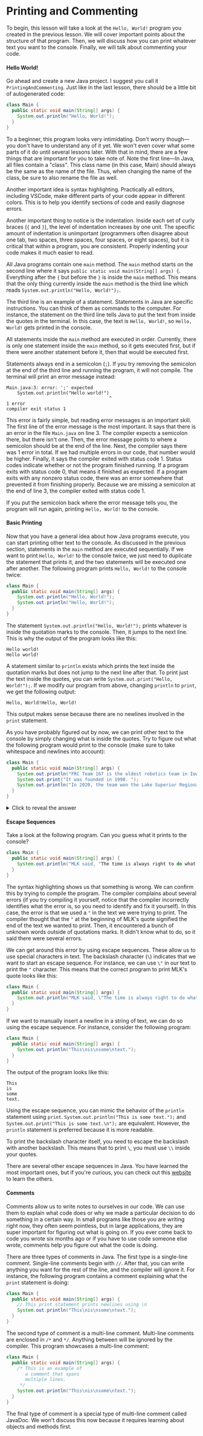# Printing and Commenting

To begin, this lesson will take a look at the `Hello, World!` program you created in the previous lesson. We will cover important points about the structure of that program. Then, we will discuss how you can print whatever text you want to the console. Finally, we will talk about commenting your code.

#### Hello World!

Go ahead and create a new Java project. I suggest you call it `PrintingAndCommenting`. Just like in the last lesson, there should be a little bit of autogenerated code:

```java
class Main {
  public static void main(String[] args) {
    System.out.println("Hello, World!");
  }
}
```

To a beginner, this program looks very intimidating. Don't worry though—you don't have to understand any of it yet. We won't even cover what some parts of it do until several lessons later. With that in mind, there are a few things that are important for you to take note of. Note the first line—In Java, all files contain a "class". This class name (in this case, Main) should always be the same as the name of the file. Thus, when changing the name of the class, be sure to also rename the file as well.

Another important idea is syntax highlighting. Practically all editors, including VSCode, make different parts of your code appear in different colors. This is to help you identify sections of code and easily diagnose errors.

Another important thing to notice is the indentation. Inside each set of curly braces (`{` and `}`), the level of indentation increases by one unit. The specific amount of indentation is unimportant (programmers often disagree about one tab, two spaces, three spaces, four spaces, or eight spaces), but it is critical that within a program, you are consistent. Properly indenting your code makes it much easier to read.

All Java programs contain one `main` method. The `main` method starts on the second line where it says `public static void main(String[] args) {`. Everything after the `{` but before the `}` is inside the `main` method. This means that the only thing currently inside the `main` method is the third line which reads `System.out.println("Hello, World!");`.

The third line is an example of a statement. Statements in Java are specific instructions. You can think of them as commands to the computer. For instance, the statement on the third line tells Java to put the text from inside the quotes in the terminal. In this case, the text is `Hello, World!`, so `Hello, World!` gets printed in the console.

All statements inside the `main` method are executed in order. Currently, there is only one statement inside the `main` method, so it gets executed first, but if there were another statement before it, then that would be executed first.

Statements always end in a semicolon (`;`). If you try removing the semicolon at the end of the third line and running the program, it will not compile. The terminal will print an error message instead:

```
Main.java:3: error: ';' expected
    System.out.println("Hello world!")
                                      ^
1 error
compiler exit status 1
```

This error is fairly simple, but reading error messages is an important skill. The first line of the error message is the most important. It says that there is an error in the file `Main.java` on line 3. The compiler expects a semicolon there, but there isn't one. Then, the error message points to where a semicolon should be at the end of the line. Next, the compiler says there was 1 error in total. If we had multiple errors in our code, that number would be higher. Finally, it says the compiler exited with status code 1. Status codes indicate whether or not the program finished running. If a program exits with status code 0, that means it finished as expected. If a program exits with any nonzero status code, there was an error somewhere that prevented it from finishing properly. Because we are missing a semicolon at the end of line 3, the compiler exited with status code 1.

If you put the semicolon back where the error message tells you, the program will run again, printing `Hello, World!` to the console.

#### Basic Printing

Now that you have a general idea about how Java programs execute, you can start printing other text to the console. As discussed in the previous section, statements in the `main` method are executed sequentially. If we want to print `Hello, World!` to the console twice, we just need to duplicate the statement that prints it, and the two statements will be executed one after another. The following program prints `Hello, World!` to the console twice:

```java
class Main {
  public static void main(String[] args) {
    System.out.println("Hello, World!");
    System.out.println("Hello, World!");
  }
}
```

The statement `System.out.println("Hello, World!");` prints whatever is inside the quotation marks to the console. Then, it jumps to the next line. This is why the output of the program looks like this:

```
Hello world!
Hello world!
```

A statement similar to `println` exists which prints the text inside the quotation marks but does not jump to the next line after that. To print just the text inside the quotes, you can write `System.out.print("Hello, World!");`. If we modify our program from above, changing `println` to `print`, we get the following output:

```
Hello, World!Hello, World!
```

This output makes sense because there are no newlines involved in the `print` statement.

As you have probably figured out by now, we can print other text to the console by simply changing what is inside the quotes. Try to figure out what the following program would print to the console (make sure to take whitespace and newlines into account):

```java
class Main {
  public static void main(String[] args) {
    System.out.println("FRC Team 167 is the oldest robotics team in Iowa.");
    System.out.print("It was founded in 1998. ");
    System.out.println("In 2020, the team won the Lake Superior Regional.");
  }
}
```

<details>

<summary>Click to reveal the answer</summary>

```
FRC Team 167 is the oldest robotics team in Iowa.
It was founded in 1998. In 2020, the team won the Lake Superior Regional.
```

The first statement prints the text `FRC Team 167 is the oldest robotics team in Iowa.` followed by a newline since it is a `println` statement (`println` stands for "print line"). The second statement prints `It was founded in 1998.` . Notice there is a space at the end because there is a space before the closing quotation mark in the statement. Additionally, notice that there is not a newline character at the end because we used `print` instead of `println`. As such, the last statement starts printing on the same line the second statement left off on. It prints the text `In 2020, the team won the Lake Superior Regional.` followed by a newline.

</details>

#### Escape Sequences

Take a look at the following program. Can you guess what it prints to the console?

```java
class Main {
  public static void main(String[] args) {
    System.out.println("MLK said, "The time is always right to do what is right."");
  }
}
```

The syntax highlighting shows us that something is wrong. We can confirm this by trying to compile the program. The compiler complains about several errors (if you try compiling it yourself, notice that the compiler incorrectly identifies what the error is, so you need to identify and fix it yourself). In this case, the error is that we used a `"` in the text we were trying to print. The compiler thought that the `"` at the beginning of MLK's quote signified the end of the text we wanted to print. Then, it encountered a bunch of unknown words outside of quotations marks. It didn't know what to do, so it said there were several errors.

We can get around this error by using escape sequences. These allow us to use special characters in text. The backslash character (`\`) indicates that we want to start an escape sequence. For instance, we can use `\"` in our text to print the `"` character. This means that the correct program to print MLK's quote looks like this:

```java
class Main {
  public static void main(String[] args) {
    System.out.println("MLK said, \"The time is always right to do what is right.\"");
  }
}
```

If we want to manually insert a newline in a string of text, we can do so using the  escape sequence. For instance, consider the following program:

```java
class Main {
  public static void main(String[] args) {
    System.out.println("This\nis\nsome\ntext.");
  }
}
```

The output of the program looks like this:

```
This
is
some
text.
```

Using the  escape sequence, you can mimic the behavior of the `println` statement using `print`. `System.out.println("This is some text.");` and `System.out.print("This is some text.\n");` are equivalent. However, the `println` statement is preferred because it is more readable.

To print the backslash character itself, you need to escape the backslash with another backslash. This means that to print `\`, you must use `\\` inside your quotes.

There are several other escape sequences in Java. You have learned the most important ones, but if you're curious, you can check out this [website](https://www.geeksforgeeks.org/escape-sequences-in-java/) to learn the others.

#### Comments

Comments allow us to write notes to ourselves in our code. We can use them to explain what code does or why we made a particular decision to do something in a certain way. In small programs like those you are writing right now, they often seem pointless, but in large applications, they are super important for figuring out what is going on. If you ever come back to code you wrote six months ago or if you have to use code someone else wrote, comments help you figure out what the code is doing.

There are three types of comments in Java. The first type is a single-line comment. Single-line comments begin with `//`. After that, you can write anything you want for the rest of the line, and the compiler will ignore it. For instance, the following program contains a comment explaining what the `print` statement is doing:

```java
class Main {
  public static void main(String[] args) {
    // This print statement prints newlines using \n
    System.out.println("This\nis\nsome\ntext.");
  }
}
```

The second type of comment is a multi-line comment. Multi-line comments are enclosed in `/*` and `*/`. Anything between will be ignored by the compiler. This program showcases a multi-line comment:

```java
class Main {
  public static void main(String[] args) {
    /* This is an example of
       a comment that spans
       multiple lines.
     */
    System.out.println("This\nis\nsome\ntext.");
  }
}
```

The final type of comment is a special type of multi-line comment called JavaDoc. We won't discuss this now because it requires learning about objects and methods first.
